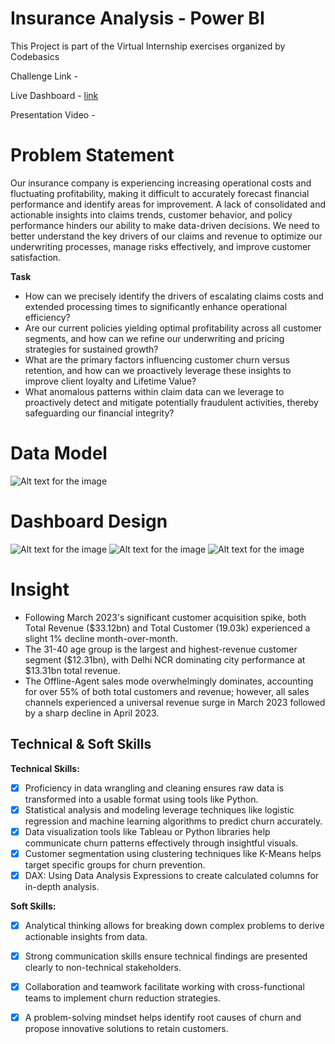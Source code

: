 # Insurance Analysis - Power BI

This Project is part of the Virtual Internship exercises organized by Codebasics

Challenge Link - 

Live Dashboard - [link](https://app.powerbi.com/view?r=eyJrIjoiNjEyMmUzMDgtNTUzMi00ZjkzLTg1ODEtZGFjY2VkYTMyNGNiIiwidCI6ImM2ZTU0OWIzLTVmNDUtNDAzMi1hYWU5LWQ0MjQ0ZGM1YjJjNCJ9)

Presentation Video - 

# Problem Statement
Our insurance company is experiencing increasing operational costs and fluctuating profitability, making it difficult to accurately forecast financial performance and identify areas for improvement. A lack of consolidated and actionable insights into claims trends, customer behavior, and policy performance hinders our ability to make data-driven decisions. We need to better understand the key drivers of our claims and revenue to optimize our underwriting processes, manage risks effectively, and improve customer satisfaction.

**Task**
- How can we precisely identify the drivers of escalating claims costs and extended processing times to significantly enhance operational efficiency?
- Are our current policies yielding optimal profitability across all customer segments, and how can we refine our underwriting and pricing strategies for sustained growth?
- What are the primary factors influencing customer churn versus retention, and how can we proactively leverage these insights to improve client loyalty and Lifetime Value?
- What anomalous patterns within claim data can we leverage to proactively detect and mitigate potentially fraudulent activities, thereby safeguarding our financial integrity?

# Data Model
![Alt text for the image](https://github.com/Midoford/Insurance-Data-Analysis-Dashboard/blob/main/201.png)

# Dashboard Design
![Alt text for the image](https://github.com/Midoford/Insurance-Data-Analysis-Dashboard/blob/main/202.png)
![Alt text for the image](https://github.com/Midoford/Insurance-Data-Analysis-Dashboard/blob/main/203.png)
![Alt text for the image](https://github.com/Midoford/Insurance-Data-Analysis-Dashboard/blob/main/204.png)

# Insight
- Following March 2023's significant customer acquisition spike, both Total Revenue ($33.12bn) and Total Customer (19.03k) experienced a slight 1% decline month-over-month.
- The 31-40 age group is the largest and highest-revenue customer segment ($12.31bn), with Delhi NCR dominating city performance at $13.31bn total revenue.
- The Offline-Agent sales mode overwhelmingly dominates, accounting for over 55% of both total customers and revenue; however, all sales channels experienced a universal revenue surge in March 2023 followed by a sharp decline in April 2023.

## Technical & Soft Skills
**Technical Skills:**
- [x] Proficiency in data wrangling and cleaning ensures raw data is transformed into a usable format using tools like Python.
- [x] Statistical analysis and modeling leverage techniques like logistic regression and machine learning algorithms to predict churn accurately.
- [x] Data visualization tools like Tableau or Python libraries help communicate churn patterns effectively through insightful visuals.
- [x] Customer segmentation using clustering techniques like K-Means helps target specific groups for churn prevention.
- [x] DAX: Using Data Analysis Expressions to create calculated columns for in-depth analysis.

**Soft Skills:**
- [x] Analytical thinking allows for breaking down complex problems to derive actionable insights from data.
- [x] Strong communication skills ensure technical findings are presented clearly to non-technical stakeholders.
- [x] Collaboration and teamwork facilitate working with cross-functional teams to implement churn reduction strategies.
- [x] A problem-solving mindset helps identify root causes of churn and propose innovative solutions to retain customers.





